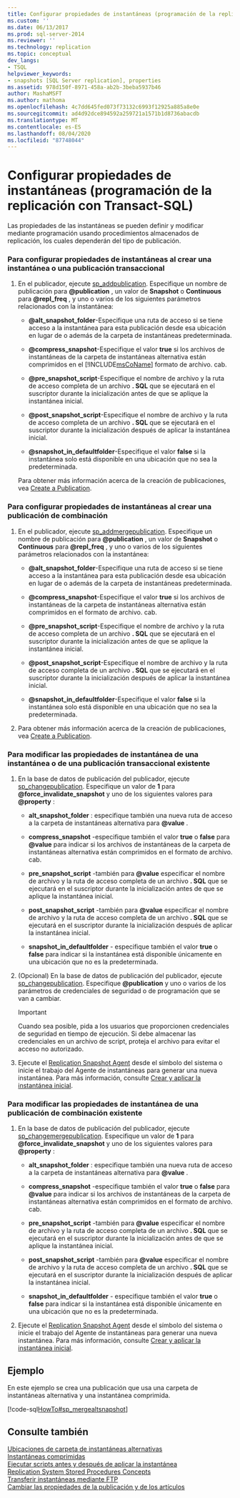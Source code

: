 ```yaml
---
title: Configurar propiedades de instantáneas (programación de la replicación con Transact-SQL) | Microsoft Docs
ms.custom: ''
ms.date: 06/13/2017
ms.prod: sql-server-2014
ms.reviewer: ''
ms.technology: replication
ms.topic: conceptual
dev_langs:
- TSQL
helpviewer_keywords:
- snapshots [SQL Server replication], properties
ms.assetid: 978d150f-8971-458a-ab2b-3beba5937b46
author: MashaMSFT
ms.author: mathoma
ms.openlocfilehash: 4c7dd645fed073f73132c6993f12925a885a8e0e
ms.sourcegitcommit: ad4d92dce894592a259721a1571b1d8736abacdb
ms.translationtype: MT
ms.contentlocale: es-ES
ms.lasthandoff: 08/04/2020
ms.locfileid: "87748044"
---
```

# <a name="configure-snapshot-properties-replication-transact-sql-programming"></a>Configurar propiedades de instantáneas (programación de la replicación con Transact-SQL)
  Las propiedades de las instantáneas se pueden definir y modificar mediante programación usando procedimientos almacenados de replicación, los cuales dependerán del tipo de publicación.  
  
### <a name="to-configure-snapshot-properties-when-creating-a-snapshot-or-transactional-publication"></a>Para configurar propiedades de instantáneas al crear una instantánea o una publicación transaccional  
  
1.  En el publicador, ejecute [sp_addpublication](/sql/relational-databases/system-stored-procedures/sp-addpublication-transact-sql). Especifique un nombre de publicación para **@publication** , un valor de **Snapshot** o **Continuous** para **@repl_freq** , y uno o varios de los siguientes parámetros relacionados con la instantánea:  
  
    -   **@alt_snapshot_folder**-Especifique una ruta de acceso si se tiene acceso a la instantánea para esta publicación desde esa ubicación en lugar de o además de la carpeta de instantáneas predeterminada.  
  
    -   **@compress_snapshot**-Especifique el valor **true** si los archivos de instantáneas de la carpeta de instantáneas alternativa están comprimidos en el [!INCLUDE[msCoName](../../../includes/msconame-md.md)] formato de archivo. cab.  
  
    -   **@pre_snapshot_script**-Especifique el nombre de archivo y la ruta de acceso completa de un archivo **. SQL** que se ejecutará en el suscriptor durante la inicialización antes de que se aplique la instantánea inicial.  
  
    -   **@post_snapshot_script**-Especifique el nombre de archivo y la ruta de acceso completa de un archivo **. SQL** que se ejecutará en el suscriptor durante la inicialización después de aplicar la instantánea inicial.  
  
    -   **@snapshot_in_defaultfolder**-Especifique el valor **false** si la instantánea solo está disponible en una ubicación que no sea la predeterminada.  
  
     Para obtener más información acerca de la creación de publicaciones, vea [Create a Publication](create-a-publication.md).  
  
### <a name="to-configure-snapshot-properties-when-creating-a-merge-publication"></a>Para configurar propiedades de instantáneas al crear una publicación de combinación  
  
1.  En el publicador, ejecute [sp_addmergepublication](/sql/relational-databases/system-stored-procedures/sp-addmergepublication-transact-sql). Especifique un nombre de publicación para **@publication** , un valor de **Snapshot** o **Continuous** para **@repl_freq** , y uno o varios de los siguientes parámetros relacionados con la instantánea:  
  
    -   **@alt_snapshot_folder**-Especifique una ruta de acceso si se tiene acceso a la instantánea para esta publicación desde esa ubicación en lugar de o además de la carpeta de instantáneas predeterminada.  
  
    -   **@compress_snapshot**-Especifique el valor **true** si los archivos de instantáneas de la carpeta de instantáneas alternativa están comprimidos en el formato de archivo. cab.  
  
    -   **@pre_snapshot_script**-Especifique el nombre de archivo y la ruta de acceso completa de un archivo **. SQL** que se ejecutará en el suscriptor durante la inicialización antes de que se aplique la instantánea inicial.  
  
    -   **@post_snapshot_script**-Especifique el nombre de archivo y la ruta de acceso completa de un archivo **. SQL** que se ejecutará en el suscriptor durante la inicialización después de aplicar la instantánea inicial.  
  
    -   **@snapshot_in_defaultfolder**-Especifique el valor **false** si la instantánea solo está disponible en una ubicación que no sea la predeterminada.  
  
2.  Para obtener más información acerca de la creación de publicaciones, vea [Create a Publication](create-a-publication.md).  
  
### <a name="to-modify-snapshot-properties-of-an-existing-snapshot-or-transactional-publication"></a>Para modificar las propiedades de instantánea de una instantánea o de una publicación transaccional existente  
  
1.  En la base de datos de publicación del publicador, ejecute [sp_changepublication](/sql/relational-databases/system-stored-procedures/sp-changepublication-transact-sql). Especifique un valor de **1** para **@force_invalidate_snapshot** y uno de los siguientes valores para **@property** :  
  
    -   **alt_snapshot_folder** : especifique también una nueva ruta de acceso a la carpeta de instantáneas alternativa para **@value** .  
  
    -   **compress_snapshot** -especifique también el valor **true** o **false** para **@value** para indicar si los archivos de instantáneas de la carpeta de instantáneas alternativa están comprimidos en el formato de archivo. cab.  
  
    -   **pre_snapshot_script** -también para **@value** especificar el nombre de archivo y la ruta de acceso completa de un archivo **. SQL** que se ejecutará en el suscriptor durante la inicialización antes de que se aplique la instantánea inicial.  
  
    -   **post_snapshot_script** -también para **@value** especificar el nombre de archivo y la ruta de acceso completa de un archivo **. SQL** que se ejecutará en el suscriptor durante la inicialización después de aplicar la instantánea inicial.  
  
    -   **snapshot_in_defaultfolder** - especifique también el valor **true** o **false** para indicar si la instantánea está disponible únicamente en una ubicación que no es la predeterminada.  
  
2.  (Opcional) En la base de datos de publicación del publicador, ejecute [sp_changepublication](/sql/relational-databases/system-stored-procedures/sp-changepublication-snapshot-transact-sql). Especifique **@publication** y uno o varios de los parámetros de credenciales de seguridad o de programación que se van a cambiar.  
  
    > [!IMPORTANT]  
    >  Cuando sea posible, pida a los usuarios que proporcionen credenciales de seguridad en tiempo de ejecución. Si debe almacenar las credenciales en un archivo de script, proteja el archivo para evitar el acceso no autorizado.  
  
3.  Ejecute el [Replication Snapshot Agent](../agents/replication-snapshot-agent.md) desde el símbolo del sistema o inicie el trabajo del Agente de instantáneas para generar una nueva instantánea. Para más información, consulte [Crear y aplicar la instantánea inicial](../create-and-apply-the-initial-snapshot.md).  
  
### <a name="to-modify-snapshot-properties-of-an-existing-merge-publication"></a>Para modificar las propiedades de instantánea de una publicación de combinación existente  
  
1.  En la base de datos de publicación del publicador, ejecute [sp_changemergepublication](/sql/relational-databases/system-stored-procedures/sp-changemergepublication-transact-sql). Especifique un valor de **1** para **@force_invalidate_snapshot** y uno de los siguientes valores para **@property** :  
  
    -   **alt_snapshot_folder** : especifique también una nueva ruta de acceso a la carpeta de instantáneas alternativa para **@value** .  
  
    -   **compress_snapshot** -especifique también el valor **true** o **false** para **@value** para indicar si los archivos de instantáneas de la carpeta de instantáneas alternativa están comprimidos en el formato de archivo. cab.  
  
    -   **pre_snapshot_script** -también para **@value** especificar el nombre de archivo y la ruta de acceso completa de un archivo **. SQL** que se ejecutará en el suscriptor durante la inicialización antes de que se aplique la instantánea inicial.  
  
    -   **post_snapshot_script** -también para **@value** especificar el nombre de archivo y la ruta de acceso completa de un archivo **. SQL** que se ejecutará en el suscriptor durante la inicialización después de aplicar la instantánea inicial.  
  
    -   **snapshot_in_defaultfolder** - especifique también el valor **true** o **false** para indicar si la instantánea está disponible únicamente en una ubicación que no es la predeterminada.  
  
2.  Ejecute el [Replication Snapshot Agent](../agents/replication-snapshot-agent.md) desde el símbolo del sistema o inicie el trabajo del Agente de instantáneas para generar una nueva instantánea. Para más información, consulte [Crear y aplicar la instantánea inicial](../create-and-apply-the-initial-snapshot.md).  
  
## <a name="example"></a>Ejemplo  
 En este ejemplo se crea una publicación que usa una carpeta de instantáneas alternativa y una instantánea comprimida.  
  
 [!code-sql[HowTo#sp_mergealtsnapshot](../../../snippets/tsql/SQL15/replication/howto/tsql/createmergepubaltsnapshot.sql#sp_mergealtsnapshot)]  
  
## <a name="see-also"></a>Consulte también  
 [Ubicaciones de carpeta de instantáneas alternativas](../alternate-snapshot-folder-locations.md)   
 [Instantáneas comprimidas](../compressed-snapshots.md)   
 [Ejecutar scripts antes y después de aplicar la instantánea](../snapshot-options.md#execute-scripts-before-and-after-snapshot-is-applied)   
 [Replication System Stored Procedures Concepts](../concepts/replication-system-stored-procedures-concepts.md)   
 [Transferir instantáneas mediante FTP](../transfer-snapshots-through-ftp.md)   
 [Cambiar las propiedades de la publicación y de los artículos](change-publication-and-article-properties.md)  
  
  
